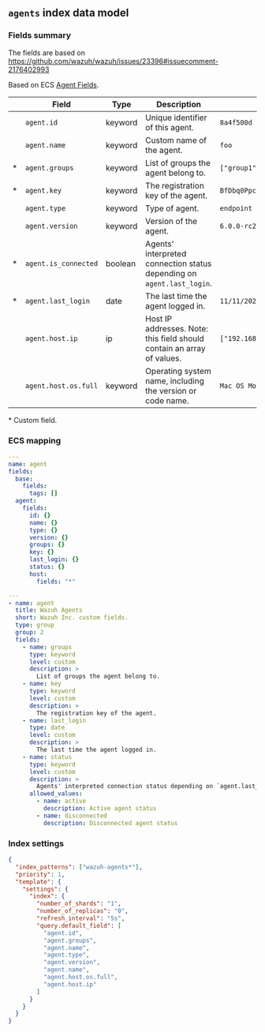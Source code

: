 ## `agents` index data model

### Fields summary

The fields are based on https://github.com/wazuh/wazuh/issues/23396#issuecomment-2176402993

Based on ECS [Agent Fields](https://www.elastic.co/guide/en/ecs/current/ecs-agent.html).

|     | Field                | Type    | Description                                                            | Example                            |
| --- |----------------------| ------- | ---------------------------------------------------------------------- | ---------------------------------- |
|     | `agent.id`           | keyword | Unique identifier of this agent.                                       | `8a4f500d`                         |
|     | `agent.name`         | keyword | Custom name of the agent.                                              | `foo`                              |
| \*  | `agent.groups`       | keyword | List of groups the agent belong to.                                    | `["group1", "group2"]`             |
| \*  | `agent.key`          | keyword | The registration key of the agent.                                     | `BfDbq0PpcLl9iWatJjY1shGvuQ4KXyOR` |
|     | `agent.type`         | keyword | Type of agent.                                                         | `endpoint`                         |
|     | `agent.version`      | keyword | Version of the agent.                                                  | `6.0.0-rc2`                        |
| \*  | `agent.is_connected` | boolean | Agents' interpreted connection status depending on `agent.last_login`. |                                    |
| \*  | `agent.last_login`   | date    | The last time the agent logged in.                                     | `11/11/2024 00:00:00`              |
|     | `agent.host.ip`      | ip      | Host IP addresses. Note: this field should contain an array of values. | `["192.168.56.11", "10.54.27.1"]`  |
|     | `agent.host.os.full` | keyword | Operating system name, including the version or code name.             | `Mac OS Mojave`                    |

\* Custom field.

### ECS mapping

```yml
---
name: agent
fields:
  base:
    fields:
      tags: []
  agent:
    fields:
      id: {}
      name: {}
      type: {}
      version: {}
      groups: {}
      key: {}
      last_login: {}
      status: {}
      host:
        fields: "*"
```

```yml
---
- name: agent
  title: Wazuh Agents
  short: Wazuh Inc. custom fields.
  type: group
  group: 2
  fields:
    - name: groups
      type: keyword
      level: custom
      description: >
        List of groups the agent belong to.
    - name: key
      type: keyword
      level: custom
      description: >
        The registration key of the agent.
    - name: last_login
      type: date
      level: custom
      description: >
        The last time the agent logged in.
    - name: status
      type: keyword
      level: custom
      description: >
        Agents' interpreted connection status depending on `agent.last_login`.
      allowed_values:
        - name: active
          description: Active agent status
        - name: disconnected
          description: Disconnected agent status
```

### Index settings

```json
{
  "index_patterns": ["wazuh-agents*"],
  "priority": 1,
  "template": {
    "settings": {
      "index": {
        "number_of_shards": "1",
        "number_of_replicas": "0",
        "refresh_interval": "5s",
        "query.default_field": [
          "agent.id",
          "agent.groups",
          "agent.name",
          "agent.type",
          "agent.version",
          "agent.name",
          "agent.host.os.full",
          "agent.host.ip"
        ]
      }
    }
  }
}
```
